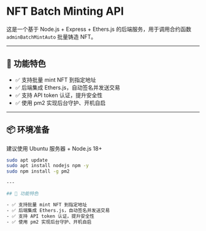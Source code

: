 # NFT Batch Minting API

这是一个基于 Node.js + Express + Ethers.js 的后端服务，用于调用合约函数 `adminBatchMintAuto` 批量铸造 NFT。

---

## 🚀 功能特色

- ✅ 支持批量 mint NFT 到指定地址
- ✅ 后端集成 Ethers.js，自动签名并发送交易
- ✅ 支持 API token 认证，提升安全性
- ✅ 使用 pm2 实现后台守护、开机自启

---

## 📦 环境准备

建议使用 Ubuntu 服务器 + Node.js 18+

```bash
sudo apt update
sudo apt install nodejs npm -y
sudo npm install -g pm2

---

## 🚀 功能特色

- ✅ 支持批量 mint NFT 到指定地址
- ✅ 后端集成 Ethers.js，自动签名并发送交易
- ✅ 支持 API token 认证，提升安全性
- ✅ 使用 pm2 实现后台守护、开机自启
